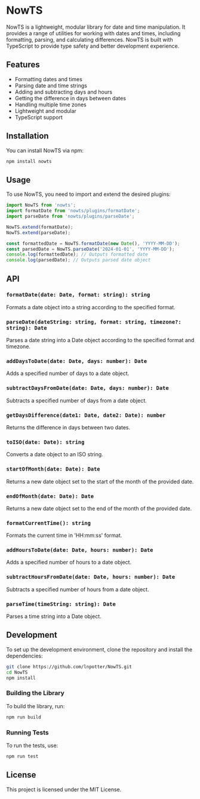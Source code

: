 
# NowTS

NowTS is a lightweight, modular library for date and time manipulation. It provides a range of utilities for working with dates and times, including formatting, parsing, and calculating differences. NowTS is built with TypeScript to provide type safety and better development experience.

## Features

- Formatting dates and times
- Parsing date and time strings
- Adding and subtracting days and hours
- Getting the difference in days between dates
- Handling multiple time zones
- Lightweight and modular
- TypeScript support

## Installation

You can install NowTS via npm:

```sh
npm install nowts
```

## Usage

To use NowTS, you need to import and extend the desired plugins:

```javascript
import NowTS from 'nowts';
import formatDate from 'nowts/plugins/formatDate';
import parseDate from 'nowts/plugins/parseDate';

NowTS.extend(formatDate);
NowTS.extend(parseDate);

const formattedDate = NowTS.formatDate(new Date(), 'YYYY-MM-DD');
const parsedDate = NowTS.parseDate('2024-01-01', 'YYYY-MM-DD');
console.log(formattedDate); // Outputs formatted date
console.log(parsedDate); // Outputs parsed date object
```

## API

### `formatDate(date: Date, format: string): string`

Formats a date object into a string according to the specified format.

### `parseDate(dateString: string, format: string, timezone?: string): Date`

Parses a date string into a Date object according to the specified format and timezone.

### `addDaysToDate(date: Date, days: number): Date`

Adds a specified number of days to a date object.

### `subtractDaysFromDate(date: Date, days: number): Date`

Subtracts a specified number of days from a date object.

### `getDaysDifference(date1: Date, date2: Date): number`

Returns the difference in days between two dates.

### `toISO(date: Date): string`

Converts a date object to an ISO string.

### `startOfMonth(date: Date): Date`

Returns a new date object set to the start of the month of the provided date.

### `endOfMonth(date: Date): Date`

Returns a new date object set to the end of the month of the provided date.

### `formatCurrentTime(): string`

Formats the current time in 'HH:mm:ss' format.

### `addHoursToDate(date: Date, hours: number): Date`

Adds a specified number of hours to a date object.

### `subtractHoursFromDate(date: Date, hours: number): Date`

Subtracts a specified number of hours from a date object.

### `parseTime(timeString: string): Date`

Parses a time string into a Date object.

## Development

To set up the development environment, clone the repository and install the dependencies:

```sh
git clone https://github.com/lnpotter/NowTS.git
cd NowTS
npm install
```

### Building the Library

To build the library, run:

```sh
npm run build
```

### Running Tests

To run the tests, use:

```sh
npm run test
```

## License

This project is licensed under the MIT License.
